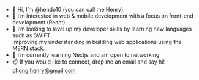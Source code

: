 - 👋 Hi, I’m @hendo10 (you can call me Henry).
- 👀 I’m interested in web & mobile development with a focus on front-end development (React).
- 💞️ I’m looking to level up my developer skills by learning new languages such as SWIFT <br> Improving my understanding in building web applications using the MERN stack.
- 🌱 I’m currently learning Nextjs and am open to networking.
- 📫 If you would like to connect, drop me an email and say hi! chong.henry@gmail.com

<!---
hendo10/hendo10 is a ✨ special ✨ repository because its `README.md` (this file) appears on your GitHub profile.
You can click the Preview link to take a look at your changes.
--->
